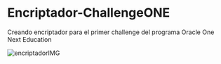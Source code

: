 # Encriptador-ChallengeONE
Creando encriptador para el primer challenge del programa Oracle One Next Education

![encriptadorIMG](https://github.com/SebastianHdzMiranda/Encriptador-ChallengeONE/assets/128866644/2e5143b3-1608-40f8-b32e-b508839a332d)

